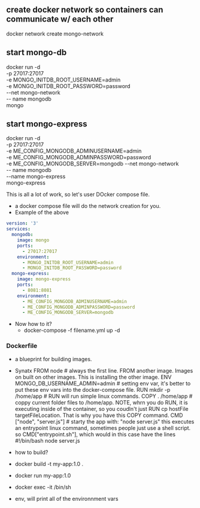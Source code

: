 ## create docker network so containers can communicate w/ each other
docker network create mongo-network

## start mongo-db
docker run -d \
-p 27017:27017 \
-e MONGO_INITDB_ROOT_USERNAME=admin \
-e MONGO_INITDB_ROOT_PASSWORD=password \
--net mongo-network \
-- name mongodb \
mongo

## start mongo-express
docker run -d \
-p 27017:27017 \
-e ME_CONFIG_MONGODB_ADMINUSERNAME=admin \
-e ME_CONFIG_MONGODB_ADMINPASSWORD=password \
-e ME_CONFIG_MONGODB_SERVER=mongodb
--net mongo-network \
-- name mongodb \
--name mongo-express \
mongo-express

This is all a lot of work, so let's user DOcker compose file.

- a docker compose file will do the network creation for you.
- Example of the above
```yaml
version: '3'
services:
  mongodb:
    image: mongo
    ports:
      - 27017:27017
    environment:
      - MONGO_INITDB_ROOT_USERNAME=admin
      - MONGO_INITDB_ROOT_PASSWORD=password
  mongo-express:
    image: mongo-express
    ports:
      - 8081:8081
    environment:
      - ME_CONFIG_MONGODB_ADMINUSERNAME=admin
      - ME_CONFIG_MONGODB_ADMINPASSWORD=password
      - ME_CONFIG_MONGODB_SERVER=mongodb
```
- Now how to it?
  - docker-compose -f filename.yml up -d

### Dockerfile
  - a blueprint for building images.
  - Synatx
FROM node # always the first line. FROM another image. Images on built on other images. This is installing the other image.
ENV MONGO_DB_USERNAME_ADMIN=admin # setting env var, it's better to put these env vars into the docker-compose file.
RUN mkdir -p /home/app # RUN will run simple linux commands.
COPY . /home/app # coppy current folder files to /home/app. NOTE, whrn you do RUN, it is executing inside of the container, so you coudln't just RUN cp hostFile targetFileLocation. That is why you have this COPY command.
CMD ["node", "server.js"] # starty the app with: "node server.js" this executes an entrypoint linux command, sometimes people just use a shell script. so CMD["entrypoint.sh"], which would in this case have the lines
    #!/bin/bash
    node server.js
  - how to build?
  - docker build -t my-app:1.0 .
  - docker run my-app:1.0

- docker exec -it <container-id> /bin/sh
- env, will print all of the environnment vars
